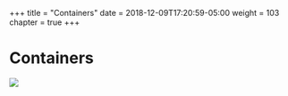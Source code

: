 +++
title = "Containers"
date = 2018-12-09T17:20:59-05:00
weight = 103
chapter = true
+++

# Containers

![](/louk8cnc-intro-k8s/images/docker/containers.png)
